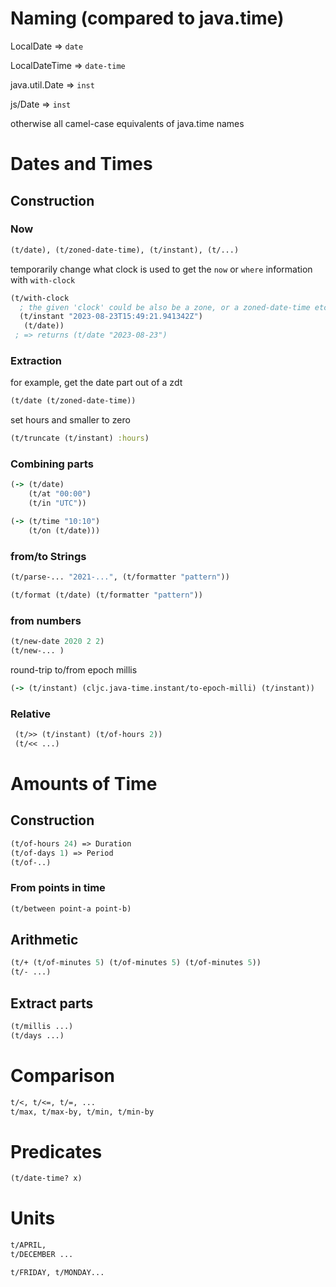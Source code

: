 

# Naming (compared to java.time)

LocalDate => `date`

LocalDateTime => `date-time`

java.util.Date => `inst` 

js/Date => `inst`

otherwise all camel-case equivalents of java.time names

# Dates and Times

## Construction

### Now 

```clojure
(t/date), (t/zoned-date-time), (t/instant), (t/...)
```

temporarily change what clock is used to get the `now` or `where` information with `with-clock`

```clojure
(t/with-clock 
  ; the given 'clock' could be also be a zone, or a zoned-date-time etc
  (t/instant "2023-08-23T15:49:21.941342Z") 
   (t/date)) 
 ; => returns (t/date "2023-08-23")
```

### Extraction 

for example, get the date part out of a zdt

```clojure
(t/date (t/zoned-date-time))
```

set hours and smaller to zero
```clojure
(t/truncate (t/instant) :hours) 
```

### Combining parts

```clojure
(-> (t/date)
    (t/at "00:00")
    (t/in "UTC"))

(-> (t/time "10:10")
    (t/on (t/date)))
```

### from/to Strings 

```clojure
(t/parse-... "2021-...", (t/formatter "pattern"))

(t/format (t/date) (t/formatter "pattern"))
```

### from numbers 

```clojure
(t/new-date 2020 2 2) 
(t/new-... )
```
round-trip to/from epoch millis
```clojure
(-> (t/instant) (cljc.java-time.instant/to-epoch-milli) (t/instant))
```

### Relative 

```clojure
 (t/>> (t/instant) (t/of-hours 2))
 (t/<< ...)
```

# Amounts of Time

## Construction

```clojure
(t/of-hours 24) => Duration
(t/of-days 1) => Period
(t/of-..)
```

### From points in time

```clojure
(t/between point-a point-b)
```

## Arithmetic

```clojure
(t/+ (t/of-minutes 5) (t/of-minutes 5) (t/of-minutes 5))
(t/- ...)
```

## Extract parts

```clojure
(t/millis ...)
(t/days ...)
```

# Comparison

```clojure
t/<, t/<=, t/=, ...
t/max, t/max-by, t/min, t/min-by
```

# Predicates 

```clojure
(t/date-time? x)
```

# Units

```clojure
t/APRIL,
t/DECEMBER ...

t/FRIDAY, t/MONDAY...
```


